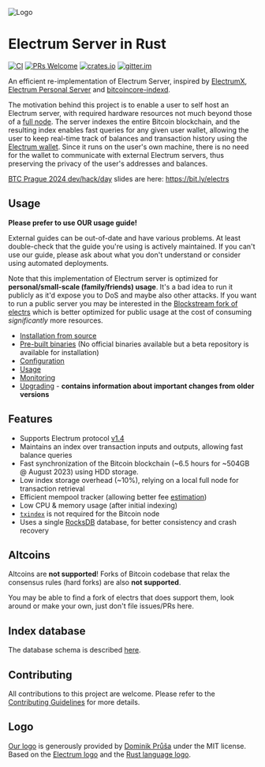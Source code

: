 ![Logo](logo/logo.svg)

# Electrum Server in Rust

[![CI](https://github.com/romanz/electrs/actions/workflows/rust.yml/badge.svg)](https://github.com/romanz/electrs/actions)
[![PRs Welcome](https://img.shields.io/badge/PRs-welcome-brightgreen.svg?style=flat-square)](https://github.com/romanz/electrs/compare)
[![crates.io](https://img.shields.io/crates/v/electrs.svg)](https://crates.io/crates/electrs)
[![gitter.im](https://badges.gitter.im/romanz/electrs.svg)](https://gitter.im/romanz/electrs)

An efficient re-implementation of Electrum Server, inspired by [ElectrumX](https://github.com/kyuupichan/electrumx), [Electrum Personal Server](https://github.com/chris-belcher/electrum-personal-server) and [bitcoincore-indexd](https://github.com/jonasschnelli/bitcoincore-indexd).

The motivation behind this project is to enable a user to self host an Electrum server,
with required hardware resources not much beyond those of a [full node](https://en.bitcoin.it/wiki/Full_node#Why_should_you_use_a_full_node_wallet).
The server indexes the entire Bitcoin blockchain, and the resulting index enables fast queries for any given user wallet,
allowing the user to keep real-time track of balances and transaction history using the [Electrum wallet](https://electrum.org/).
Since it runs on the user's own machine, there is no need for the wallet to communicate with external Electrum servers,
thus preserving the privacy of the user's addresses and balances.

[BTC Prague 2024 dev/hack/day](https://btcprague.com/dev-hack-day/) slides are here: https://bit.ly/electrs


## Usage

**Please prefer to use OUR usage guide!**

External guides can be out-of-date and have various problems.
At least double-check that the guide you're using is actively maintained.
If you can't use our guide, please ask about what you don't understand or consider using automated deployments.

Note that this implementation of Electrum server is optimized for **personal/small-scale (family/friends) usage**.
It's a bad idea to run it publicly as it'd expose you to DoS and maybe also other attacks.
If you want to run a public server you may be interested in the [Blockstream fork of electrs](https://github.com/Blockstream/electrs)
which is better optimized for public usage at the cost of consuming *significantly* more resources.

 * [Installation from source](doc/install.md)
 * [Pre-built binaries](doc/binaries.md) (No official binaries available but a beta repository is available for installation)
 * [Configuration](doc/config.md)
 * [Usage](doc/usage.md)
 * [Monitoring](doc/monitoring.md)
 * [Upgrading](doc/upgrading.md) - **contains information about important changes from older versions**

## Features

 * Supports Electrum protocol [v1.4](https://electrum-protocol.readthedocs.io/)
 * Maintains an index over transaction inputs and outputs, allowing fast balance queries
 * Fast synchronization of the Bitcoin blockchain (~6.5 hours for ~504GB @ August 2023) using HDD storage.
 * Low index storage overhead (~10%), relying on a local full node for transaction retrieval
 * Efficient mempool tracker (allowing better fee [estimation](https://github.com/spesmilo/electrum/blob/59c1d03f018026ac301c4e74facfc64da8ae4708/RELEASE-NOTES#L34-L46))
 * Low CPU & memory usage (after initial indexing)
 * [`txindex`](https://github.com/bitcoinbook/bitcoinbook/blob/develop/ch03_bitcoin-core.adoc#txindex) is not required for the Bitcoin node
 * Uses a single [RocksDB](https://github.com/spacejam/rust-rocksdb) database, for better consistency and crash recovery

## Altcoins

Altcoins are **not supported**!
Forks of Bitcoin codebase that relax the consensus rules (hard forks) are also **not supported**.

You may be able to find a fork of electrs that does support them, look around or make your own, just don't file issues/PRs here.

## Index database

The database schema is described [here](doc/schema.md).

## Contributing

All contributions to this project are welcome. Please refer to the [Contributing Guidelines](CONTRIBUTING.md) for more details.

## Logo

[Our logo](logo/) is generously provided by [Dominik Průša](https://github.com/DominoPrusa) under the MIT license.
Based on the [Electrum logo](https://github.com/spesmilo/electrum/blob/master/LICENCE)
and the [Rust language logo](https://www.rust-lang.org/policies/media-guide).
